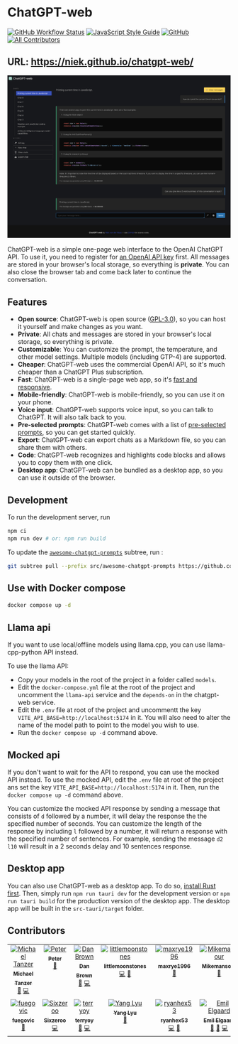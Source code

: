 # ChatGPT-web
[![GitHub Workflow Status](https://img.shields.io/github/actions/workflow/status/Niek/chatgpt-web/pages.yml?style=flat-square)](https://github.com/Niek/chatgpt-web/actions/workflows/pages.yml)
[![JavaScript Style Guide](https://img.shields.io/badge/code_style-standard-brightgreen.svg?style=flat-square)](https://standardjs.com)
[![GitHub](https://img.shields.io/github/license/Niek/chatgpt-web)](/LICENSE)
[![All Contributors](https://img.shields.io/github/all-contributors/Niek/chatgpt-web?color=ee8449&style=flat-square)](#contributors)

## **URL**: https://niek.github.io/chatgpt-web/

![Screenshot of ChatGPT-web](.github/screenshot.png)


ChatGPT-web is a simple one-page web interface to the OpenAI ChatGPT API. To use it, you need to register for [an OpenAI API key](https://platform.openai.com/account/api-keys) first. All messages are stored in your browser's local storage, so everything is **private**. You can also close the browser tab and come back later to continue the conversation.

## Features
* **Open source**: ChatGPT-web is open source ([GPL-3.0](/LICENSE)), so you can host it yourself and make changes as you want.
* **Private**: All chats and messages are stored in your browser's local storage, so everything is private.
* **Customizable**: You can customize the prompt, the temperature, and other model settings. Multiple models (including GTP-4) are supported.
* **Cheaper**: ChatGPT-web uses the commercial OpenAI API, so it's much cheaper than a ChatGPT Plus subscription.
* **Fast**: ChatGPT-web is a single-page web app, so it's [fast and responsive](https://pagespeed.web.dev/analysis/https-niek-github-io-chatgpt-web/8xv5uwrnes).
* **Mobile-friendly**: ChatGPT-web is mobile-friendly, so you can use it on your phone.
* **Voice input**: ChatGPT-web supports voice input, so you can talk to ChatGPT. It will also talk back to you.
* **Pre-selected prompts**: ChatGPT-web comes with a list of [pre-selected prompts](https://github.com/f/awesome-chatgpt-prompts), so you can get started quickly.
* **Export**: ChatGPT-web can export chats as a Markdown file, so you can share them with others.
* **Code**: ChatGPT-web recognizes and highlights code blocks and allows you to copy them with one click.
* **Desktop app**: ChatGPT-web can be bundled as a desktop app, so you can use it outside of the browser.

## Development

To run the development server, run

```bash
npm ci
npm run dev # or: npm run build
```

To update the [`awesome-chatgpt-prompts`](/src/awesome-chatgpt-prompts/) subtree, run :
```bash
git subtree pull --prefix src/awesome-chatgpt-prompts https://github.com/f/awesome-chatgpt-prompts.git main --squash
```

## Use with Docker compose

```bash
docker compose up -d
```

## Llama api
If you want to use local/offline models using llama.cpp, you can use llama-cpp-python API instead. 

To use the llama API:
- Copy your models in the root of the project in a folder called `models`. 
- Edit the `docker-compose.yml` file at the root of the project and uncomment the `llama-api` service and the `depends-on` in the chatgpt-web service.
- Edit the `.env` file at root of the project and uncommentt the key `VITE_API_BASE=http://localhost:5174` in it. You will also need to alter the name of the model path to point to the model you wish to use.
- Run the `docker compose up -d` command above.

## Mocked api
If you don't want to wait for the API to respond, you can use the mocked API instead. To use the mocked API, edit the `.env` file at root of the project ans set the key `VITE_API_BASE=http://localhost:5174` in it. Then, run the `docker compose up -d` command above.

You can customize the mocked API response by sending a message that consists of `d` followed by a number, it will delay the response the the specified number of seconds. You can customize the length of the response by including `l` followed by a number, it will return a response with the specified number of sentences.
For example, sending the message `d2 l10` will result in a 2 seconds delay and 10 sentences response.

## Desktop app

You can also use ChatGPT-web as a desktop app. To do so, [install Rust first](https://www.rust-lang.org/tools/install). Then, simply run `npm run tauri dev` for the development version or `npm run tauri build` for the production version of the desktop app. The desktop app will be built in the `src-tauri/target` folder.

## Contributors

<!-- ALL-CONTRIBUTORS-LIST:START - Do not remove or modify this section -->
<!-- prettier-ignore-start -->
<!-- markdownlint-disable -->
<table>
  <tbody>
    <tr>
      <td align="center" valign="top" width="14.28%"><a href="https://github.com/Michael-Tanzer"><img src="https://avatars.githubusercontent.com/u/23483071?v=4?s=100" width="100px;" alt="Michael Tanzer"/><br /><sub><b>Michael Tanzer</b></sub></a><br /><a href="#ideas-Michael-Tanzer" title="Ideas, Planning, & Feedback">🤔</a> <a href="https://github.com/Niek/chatgpt-web/commits?author=Michael-Tanzer" title="Code">💻</a></td>
      <td align="center" valign="top" width="14.28%"><a href="https://github.com/petergeneric"><img src="https://avatars.githubusercontent.com/u/870655?v=4?s=100" width="100px;" alt="Peter"/><br /><sub><b>Peter</b></sub></a><br /><a href="#ideas-petergeneric" title="Ideas, Planning, & Feedback">🤔</a></td>
      <td align="center" valign="top" width="14.28%"><a href="https://danb.me"><img src="https://avatars.githubusercontent.com/u/8343178?v=4?s=100" width="100px;" alt="Dan Brown"/><br /><sub><b>Dan Brown</b></sub></a><br /><a href="#ideas-ssddanbrown" title="Ideas, Planning, & Feedback">🤔</a> <a href="https://github.com/Niek/chatgpt-web/commits?author=ssddanbrown" title="Code">💻</a></td>
      <td align="center" valign="top" width="14.28%"><a href="https://github.com/littlemoonstones"><img src="https://avatars.githubusercontent.com/u/32943414?v=4?s=100" width="100px;" alt="littlemoonstones"/><br /><sub><b>littlemoonstones</b></sub></a><br /><a href="https://github.com/Niek/chatgpt-web/commits?author=littlemoonstones" title="Code">💻</a> <a href="#ideas-littlemoonstones" title="Ideas, Planning, & Feedback">🤔</a></td>
      <td align="center" valign="top" width="14.28%"><a href="https://github.com/maxrye1996"><img src="https://avatars.githubusercontent.com/u/28844671?v=4?s=100" width="100px;" alt="maxrye1996"/><br /><sub><b>maxrye1996</b></sub></a><br /><a href="https://github.com/Niek/chatgpt-web/issues?q=author%3Amaxrye1996" title="Bug reports">🐛</a></td>
      <td align="center" valign="top" width="14.28%"><a href="https://github.com/Mikemansour"><img src="https://avatars.githubusercontent.com/u/50986937?v=4?s=100" width="100px;" alt="Mikemansour"/><br /><sub><b>Mikemansour</b></sub></a><br /><a href="#ideas-Mikemansour" title="Ideas, Planning, & Feedback">🤔</a></td>
      <td align="center" valign="top" width="14.28%"><a href="https://github.com/abc91199"><img src="https://avatars.githubusercontent.com/u/16594734?v=4?s=100" width="100px;" alt="abc91199"/><br /><sub><b>abc91199</b></sub></a><br /><a href="#ideas-abc91199" title="Ideas, Planning, & Feedback">🤔</a></td>
    </tr>
    <tr>
      <td align="center" valign="top" width="14.28%"><a href="https://github.com/fuegovic"><img src="https://avatars.githubusercontent.com/u/32828263?v=4?s=100" width="100px;" alt="fuegovic"/><br /><sub><b>fuegovic</b></sub></a><br /><a href="#ideas-fuegovic" title="Ideas, Planning, & Feedback">🤔</a></td>
      <td align="center" valign="top" width="14.28%"><a href="https://www.liuin.cn"><img src="https://avatars.githubusercontent.com/u/20949383?v=4?s=100" width="100px;" alt="Sixzeroo"/><br /><sub><b>Sixzeroo</b></sub></a><br /><a href="https://github.com/Niek/chatgpt-web/commits?author=Sixzeroo" title="Code">💻</a></td>
      <td align="center" valign="top" width="14.28%"><a href="http://terryoy.github.io/"><img src="https://avatars.githubusercontent.com/u/1171589?v=4?s=100" width="100px;" alt="terryoy"/><br /><sub><b>terryoy</b></sub></a><br /><a href="#ideas-terryoy" title="Ideas, Planning, & Feedback">🤔</a> <a href="https://github.com/Niek/chatgpt-web/commits?author=terryoy" title="Code">💻</a></td>
      <td align="center" valign="top" width="14.28%"><a href="https://www.linkedin.com/in/yang-lyu-902/"><img src="https://avatars.githubusercontent.com/u/15838074?v=4?s=100" width="100px;" alt="Yang Lyu"/><br /><sub><b>Yang Lyu</b></sub></a><br /><a href="https://github.com/Niek/chatgpt-web/issues?q=author%3Ayanglyu902" title="Bug reports">🐛</a></td>
      <td align="center" valign="top" width="14.28%"><a href="https://github.com/ryanhex53"><img src="https://avatars.githubusercontent.com/u/360426?v=4?s=100" width="100px;" alt="ryanhex53"/><br /><sub><b>ryanhex53</b></sub></a><br /><a href="https://github.com/Niek/chatgpt-web/commits?author=ryanhex53" title="Code">💻</a> <a href="#design-ryanhex53" title="Design">🎨</a></td>
      <td align="center" valign="top" width="14.28%"><a href="https://github.com/shivan2418"><img src="https://avatars.githubusercontent.com/u/40603805?v=4?s=100" width="100px;" alt="Emil Elgaard"/><br /><sub><b>Emil Elgaard</b></sub></a><br /><a href="#ideas-shivan2418" title="Ideas, Planning, & Feedback">🤔</a> <a href="#design-shivan2418" title="Design">🎨</a> <a href="https://github.com/Niek/chatgpt-web/commits?author=shivan2418" title="Code">💻</a></td>
    </tr>
  </tbody>
</table>

<!-- markdownlint-restore -->
<!-- prettier-ignore-end -->

<!-- ALL-CONTRIBUTORS-LIST:END -->
